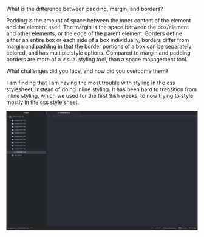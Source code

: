 What is the difference between padding, margin, and borders?

  Padding is the amount of space between the inner content of the element and the element itself. The margin is the space between the box/element and other elements, or the edge of the parent element. Borders define either an entire box or each side of a box individually, borders differ from margin and padding in that the border portions of a box can be separately colored, and has multiple style options. Compared to margin and padding, borders are more of a visual styling tool, than a space management tool.

What challenges did you face, and how did you overcome them?

  I am finding that I am having the most trouble with styling in the css stylesheet, instead of doing inline styling. It has been hard to transition from inline styling, which we used for the first 9ish weeks, to now trying to style mostly in the css style sheet. 

![Screenshot](./images/screenshot.png)
